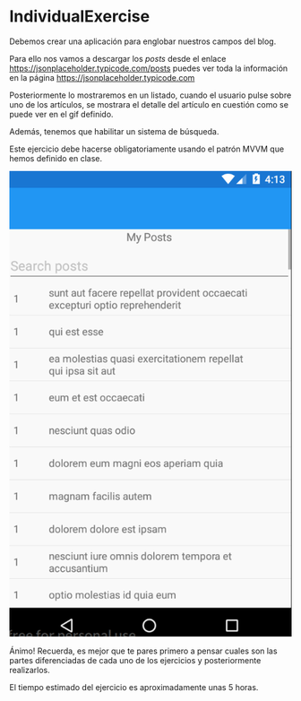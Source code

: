 # IndividualExercise

Debemos crear una aplicación para englobar nuestros campos del blog. 

Para ello nos vamos a descargar los *posts* desde el enlace https://jsonplaceholder.typicode.com/posts puedes ver toda la información en la página https://jsonplaceholder.typicode.com

Posteriormente lo mostraremos en un listado, cuando el usuario pulse sobre uno de los artículos, se mostrara el detalle del artículo en cuestión como se puede ver en el gif definido.

Además, tenemos que habilitar un sistema de búsqueda.

Este ejercicio debe hacerse obligatoriamente usando el patrón MVVM que hemos definido en clase.

![alt text](https://github.com/PMMCourse/IndividualExercise/blob/master/Content/VolunteerExercise.gif)

Ánimo! Recuerda, es mejor que te pares primero a pensar cuales son las partes diferenciadas de cada uno de los ejercicios y posteriormente realizarlos.

El tiempo estimado del ejercicio es aproximadamente unas 5 horas.

